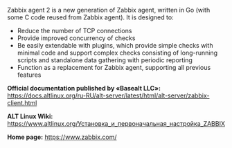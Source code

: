 Zabbix agent 2 is a new generation of Zabbix agent, written in Go (with some C code reused from Zabbix agent). It is designed to:

* Reduce the number of TCP connections
* Provide improved concurrency of checks
* Be easily extendable with plugins, which provide simple checks with minimal code and support complex checks consisting of long-running scripts
and standalone data gathering with periodic reporting
* Function as a replacement for Zabbix agent, supporting all previous features

**Official documentation published by «Basealt LLC»:**  
<https://docs.altlinux.org/ru-RU/alt-server/latest/html/alt-server/zabbix-client.html>

**ALT Linux Wiki:**  
<https://www.altlinux.org/Установка_и_первоначальная_настройка_ZABBIX>

**Home page:** <https://www.zabbix.com/>
